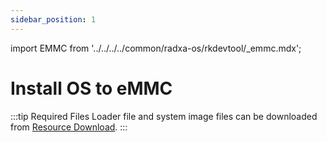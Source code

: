 ```yaml
---
sidebar_position: 1
---
```


import EMMC from '../../../../common/radxa-os/rkdevtool/\_emmc.mdx';

# Install OS to eMMC

:::tip Required Files
Loader file and system image files can be downloaded from [Resource Download](../../download).
:::

<EMMC />
